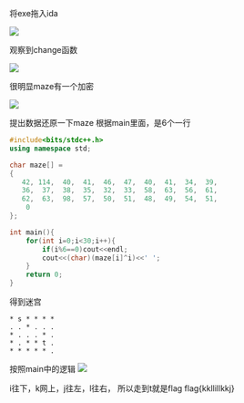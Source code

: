 ﻿

将exe拖入ida

![](https://pic.imgdb.cn/item/643ffbb60d2dde57776baa90.jpg)

观察到change函数

![](https://pic.imgdb.cn/item/643ffc2e0d2dde57776c625f.jpg)

很明显maze有一个加密

![](https://pic.imgdb.cn/item/644007500d2dde57777c8a43.jpg)

提出数据还原一下maze
根据main里面，是6个一行
```cpp
#include<bits/stdc++.h>
using namespace std;

char maze[] =
{
   42, 114,  40,  41,  46,  47,  40,  41,  34,  39, 
   36,  37,  38,  35,  32,  33,  58,  63,  56,  61, 
   62,  63,  98,  57,  50,  51,  48,  49,  54,  51, 
    0
};

int main(){
	for(int i=0;i<30;i++){
		if(i%6==0)cout<<endl;
		cout<<(char)(maze[i]^i)<<' ';
	}
	return 0;
} 
```
得到迷宫
```
* s * * * *
. . * . . .
* . . . * .
* . * * t .
* * * * * .
```
按照main中的逻辑
![](https://pic.imgdb.cn/item/64400a7c0d2dde5777815695.jpg)

i往下，k网上，j往左，l往右，
所以走到t就是flag
flag{kkllillkkj}
